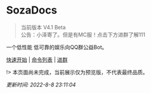 # SozaDocs  

> 当前版本 V4.1 Beta  
> 公告：小泽寄了。但是有MC服！点击下方进群了解111

一个低性能 低可靠的娱乐向QQ群公益Bot。  

[快速开始](/start) | [命令列表](/commands)  | [进群](https://jq.qq.com/?_wv=1027&k=yeKkPwcd)

!> 本页面尚未完成，当前展示仅为预览版，不代表最终品质。  

*更新时间: 2022-8-8 23:11:04*